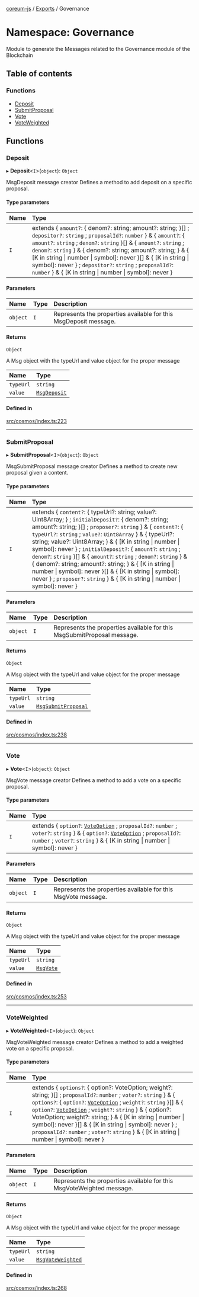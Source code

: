 [coreum-js](../README.md) / [Exports](../modules.md) / Governance

# Namespace: Governance

Module to generate the Messages related to the Governance module of the Blockchain

## Table of contents

### Functions

- [Deposit](Governance.md#deposit)
- [SubmitProposal](Governance.md#submitproposal)
- [Vote](Governance.md#vote)
- [VoteWeighted](Governance.md#voteweighted)

## Functions

### Deposit

▸ **Deposit**<`I`\>(`object`): `Object`

MsgDeposit message creator
Defines a method to add deposit on a specific proposal.

#### Type parameters

| Name | Type |
| :------ | :------ |
| `I` | extends { `amount?`: { denom?: string; amount?: string; }[] ; `depositor?`: `string` ; `proposalId?`: `number`  } & { `amount?`: { `amount?`: `string` ; `denom?`: `string`  }[] & { `amount?`: `string` ; `denom?`: `string`  } & { denom?: string; amount?: string; } & { [K in string \| number \| symbol]: never }[] & { [K in string \| symbol]: never } ; `depositor?`: `string` ; `proposalId?`: `number`  } & { [K in string \| number \| symbol]: never } |

#### Parameters

| Name | Type | Description |
| :------ | :------ | :------ |
| `object` | `I` | Represents the properties available for this MsgDeposit message. |

#### Returns

`Object`

A Msg object with the typeUrl and value object for the proper message

| Name | Type |
| :------ | :------ |
| `typeUrl` | `string` |
| `value` | [`MsgDeposit`](internal_.md#msgdeposit) |

#### Defined in

[src/cosmos/index.ts:223](https://github.com/CooperFoundation/coreum-js/blob/54a22f0/src/cosmos/index.ts#L223)

___

### SubmitProposal

▸ **SubmitProposal**<`I`\>(`object`): `Object`

MsgSubmitProposal message creator
Defines a method to create new proposal given a content.

#### Type parameters

| Name | Type |
| :------ | :------ |
| `I` | extends { `content?`: { typeUrl?: string; value?: Uint8Array; } ; `initialDeposit?`: { denom?: string; amount?: string; }[] ; `proposer?`: `string`  } & { `content?`: { `typeUrl?`: `string` ; `value?`: `Uint8Array`  } & { typeUrl?: string; value?: Uint8Array; } & { [K in string \| number \| symbol]: never } ; `initialDeposit?`: { `amount?`: `string` ; `denom?`: `string`  }[] & { `amount?`: `string` ; `denom?`: `string`  } & { denom?: string; amount?: string; } & { [K in string \| number \| symbol]: never }[] & { [K in string \| symbol]: never } ; `proposer?`: `string`  } & { [K in string \| number \| symbol]: never } |

#### Parameters

| Name | Type | Description |
| :------ | :------ | :------ |
| `object` | `I` | Represents the properties available for this MsgSubmitProposal message. |

#### Returns

`Object`

A Msg object with the typeUrl and value object for the proper message

| Name | Type |
| :------ | :------ |
| `typeUrl` | `string` |
| `value` | [`MsgSubmitProposal`](internal_.md#msgsubmitproposal) |

#### Defined in

[src/cosmos/index.ts:238](https://github.com/CooperFoundation/coreum-js/blob/54a22f0/src/cosmos/index.ts#L238)

___

### Vote

▸ **Vote**<`I`\>(`object`): `Object`

MsgVote message creator
Defines a method to add a vote on a specific proposal.

#### Type parameters

| Name | Type |
| :------ | :------ |
| `I` | extends { `option?`: [`VoteOption`](../enums/internal_.VoteOption.md) ; `proposalId?`: `number` ; `voter?`: `string`  } & { `option?`: [`VoteOption`](../enums/internal_.VoteOption.md) ; `proposalId?`: `number` ; `voter?`: `string`  } & { [K in string \| number \| symbol]: never } |

#### Parameters

| Name | Type | Description |
| :------ | :------ | :------ |
| `object` | `I` | Represents the properties available for this MsgVote message. |

#### Returns

`Object`

A Msg object with the typeUrl and value object for the proper message

| Name | Type |
| :------ | :------ |
| `typeUrl` | `string` |
| `value` | [`MsgVote`](internal_.md#msgvote) |

#### Defined in

[src/cosmos/index.ts:253](https://github.com/CooperFoundation/coreum-js/blob/54a22f0/src/cosmos/index.ts#L253)

___

### VoteWeighted

▸ **VoteWeighted**<`I`\>(`object`): `Object`

MsgVoteWeighted message creator
Defines a method to add a weighted vote on a specific proposal.

#### Type parameters

| Name | Type |
| :------ | :------ |
| `I` | extends { `options?`: { option?: VoteOption; weight?: string; }[] ; `proposalId?`: `number` ; `voter?`: `string`  } & { `options?`: { `option?`: [`VoteOption`](../enums/internal_.VoteOption.md) ; `weight?`: `string`  }[] & { `option?`: [`VoteOption`](../enums/internal_.VoteOption.md) ; `weight?`: `string`  } & { option?: VoteOption; weight?: string; } & { [K in string \| number \| symbol]: never }[] & { [K in string \| symbol]: never } ; `proposalId?`: `number` ; `voter?`: `string`  } & { [K in string \| number \| symbol]: never } |

#### Parameters

| Name | Type | Description |
| :------ | :------ | :------ |
| `object` | `I` | Represents the properties available for this MsgVoteWeighted message. |

#### Returns

`Object`

A Msg object with the typeUrl and value object for the proper message

| Name | Type |
| :------ | :------ |
| `typeUrl` | `string` |
| `value` | [`MsgVoteWeighted`](internal_.md#msgvoteweighted) |

#### Defined in

[src/cosmos/index.ts:268](https://github.com/CooperFoundation/coreum-js/blob/54a22f0/src/cosmos/index.ts#L268)
